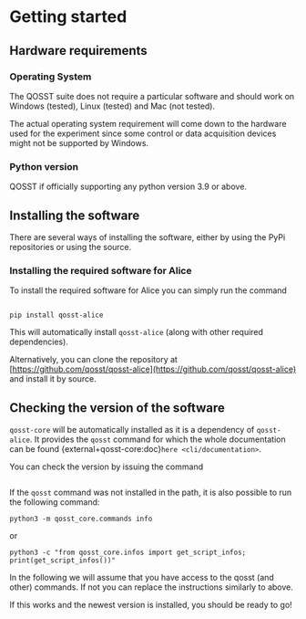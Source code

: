 # Getting started

## Hardware requirements

### Operating System

The QOSST suite does not require a particular software and should work on Windows (tested), Linux (tested) and Mac (not tested).

The actual operating system requirement will come down to the hardware used for the experiment since some control or data acquisition devices might not be supported by Windows.

### Python version

QOSST if officially supporting any python version 3.9 or above.

## Installing the software

There are several ways of installing the software, either by using the PyPi repositories or using the source.

### Installing the required software for Alice

To install the required software for Alice you can simply run the command

```{prompt} bash

pip install qosst-alice
```

This will automatically install `qosst-alice` (along with other required dependencies).

Alternatively, you can clone the repository at [https://github.com/qosst/qosst-alice](https://github.com/qosst/qosst-alice) and install it by source.

## Checking the version of the software

`qosst-core` will be automatically installed as it is a dependency of `qosst-alice`. It provides the `qosst` command for which the whole documentation can be found {external+qosst-core:doc}`here <cli/documentation>`.

You can check the version by issuing the command

```{command-output} qosst info
```

If the `qosst` command was not installed in the path, it is also possible to run the following command:

```{prompt} bash
python3 -m qosst_core.commands info
```

or

```{prompt} bash
python3 -c "from qosst_core.infos import get_script_infos; print(get_script_infos())"
```

In the following we will assume that you have access to the qosst (and other) commands. If not you can replace the instructions similarly to above.

If this works and the newest version is installed, you should be ready to go!

